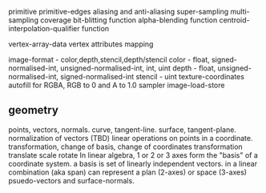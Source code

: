 primitive
primitive-edges
aliasing and anti-aliasing
super-sampling
multi-sampling
coverage
bit-blitting function
alpha-blending function
centroid-interpolation-qualifier function

vertex-array-data
  vertex attributes mapping

image-format - color,depth,stencil,depth/stencil
  color - float, signed-normalised-int, unsigned-normalised-int, int, uint
  depth - float, unsigned-normalised-int, signed-normalised-int
  stencil - uint
texture-coordinates
autofill for RGBA, RGB to 0 and A to 1.0
sampler
image-load-store


geometry
--------

points, vectors, normals.
curve, tangent-line. surface, tangent-plane.
normalization of vectors (TBD)
linear operations on points in a coordinate.
  transformation, change of basis, change of coordinates
transformation
  translate
  scale
  rotate
In linear algebra,
  1 or 2 or 3 axes form the "basis" of a coordinate system.
  a basis is set of linearly independent vectors.
  in a linear combination (aka span) can represent a plan (2-axes) or space (3-axes)
psuedo-vectors and surface-normals.
